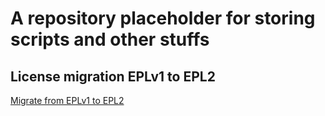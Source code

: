 # A repository placeholder for storing scripts and other stuffs

## License migration EPLv1 to EPL2

[Migrate from EPLv1 to EPL2](MigrateLicense/Migration_EPLv1_to_EPL2.md)